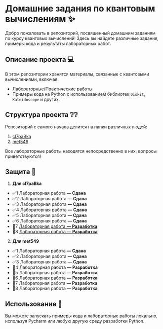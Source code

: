 # Домашние задания по квантовым вычислениям ✨

Добро пожаловать в репозиторий, посвященный домашним заданиям по курсу квантовых вычислений! Здесь вы найдете различные задания, примеры кода и результаты лабораторных работ.


## Описание проекта 💻
В этом репозитории хранятся материалы, связанные с квантовыми вычислениями, включая:
- Лабораторные/Практические работы
- Примеры кода на Python с использованием библиотек `Qiskit`, `Kaleidoscope` и других.

## Структура проекта ❔❔
Репозиторий с самого начала делится на папки различных людей: 

1. [cl7paBka](https://github.com/cl7paBka)
2. [met549](https://github.com/met549)

Все лабораторные работы находятся непосредственно в них, вопросы приветствуются!

## Защита 📖
1. **Для cl7paBka**
- ✅1 Лабораторная работа **— Сдана**
- ✅2 Лабораторная работа **— Сдана**
- ✅3 Лабораторная работа **— Сдана**
- ✅4 Лабораторная работа **— Сдана**
- ✅5 Лабораторная работа **— Сдана**
- ✅6 Лабораторная работа **— Сдана**
- 🔨7 [Лабораторная работа **— Разработка**](https://colab.research.google.com/drive/1NrcLa9ZTHZU2HX85w5IQhBdzrTFCysrP?usp=sharing)
- 🔨8 [Лабораторная работа **— Разработка**](https://colab.research.google.com/drive/1fweD7ciXdUW5twnN5L-NoI5ejqrg-Y48?usp=sharing) 

2. **Для met549**
- ✅1 Лабораторная работа **— Сдана**
- ✅2 Лабораторная работа **— Сдана**
- ✅3 Лабораторная работа **— Сдана**
- 🔨4 Лабораторная работа **— Разработка**
- 🔨5 Лабораторная работа **— Разработка**
- 🔨6 Лабораторная работа **— Разработка**
- 🔨7 Лабораторная работа **— Разработка**
- 🔨8 Лабораторная работа **— Разработка**

## Использование 🚀
Вы можете запускать примеры кода и лабораторные работы локально, используя Pycharm или любую другую среду разработки Python.


